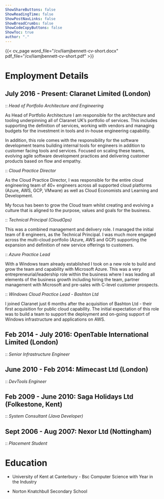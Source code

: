 ```yaml
---
ShowShareButtons: false
ShowReadingTime: false
ShowPostNavLinks: false
ShowBreadCrumbs: false
ShowCodeCopyButtons: false
ShowToc: true
author: "."
---
```


{{< cv_page word_file="/cv/liamjbennett-cv-short.docx" pdf_file="/cv/liamjbennett-cv-short.pdf" >}}

# Employment Details

## July 2016 - Present: Claranet Limited (London)

:: *Head of Portfolio Architecture and Engineering*

As Head of Portfolio Architecture I am responsible for the architecture
and tooling underpinning all of Claranet UK’s portfolio of services.
This includes supporting the definition of services, working with
vendors and managing budgets for the investment in tools and in-house
engineering capability.

In addition, this role comes with the responsibility for the software
development teams building internal tools for engineers in addition to
customer facing tools and services. Focused on scaling these teams,
evolving agile software development practices and delivering customer
products based on flow and empathy.

:: *Cloud Practice Director*

As the Cloud Practice Director, I was responsible for the entire cloud
engineering team of 40+ engineers across all supported cloud platforms
(Azure, AWS, GCP, VMware) as well as Cloud Economists and Learning and
Development.

My focus has been to grow the Cloud team whilst creating and evolving a
culture that is aligned to the purpose, values and goals for the
business.

:: *Technical Principal (CloudOps)*

This was a combined management and delivery role. I managed the initial
team of 8 engineers, as the Technical Principal. I was much more engaged
across the multi-cloud portfolio (Azure, AWS and GCP) supporting the
expansion and definition of new service offerings to customers.

:: *Azure Practice Lead*

With a Windows team already established I took on a new role to build
and grow the team and capability with Microsoft Azure. This was a very
entrepreneurial/leadership role within the business where I was leading
all elements of the business growth including hiring the team, partner
management with Microsoft and pre-sales with C-level customer prospects.

:: *Windows Cloud Practice Lead - Bashton Ltd*

I joined Claranet just 6 months after the acquisition of Bashton Ltd -
their first acquisition for public cloud capability. The initial
expectation of this role was to build a team to support the deployment
and on-going support of Windows infrastructure and applications on AWS.

## Feb 2014 - July 2016: OpenTable International Limited (London)

:: *Senior Infrastructure Engineer*

## June 2010 - Feb 2014: Mimecast Ltd (London)

:: *DevTools Engineer*

## Feb 2009 - June 2010: Saga Holidays Ltd (Folkestone, Kent)

:: *System Consultant (Java Developer)*

## Sept 2006 - Aug 2007: Nexor Ltd (Nottingham)

:: *Placement Student*

# Education

-   University of Kent at Canterbury - Bsc Computer Science with Year in
    the Industry

-   Norton Knatchbull Secondary School
